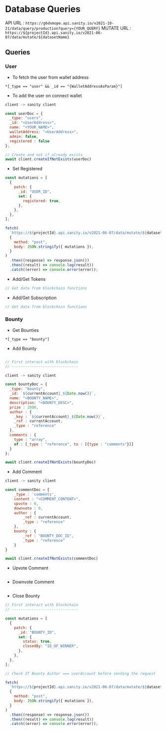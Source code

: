 # Database Queries

API URL : `https://g6dxmope.api.sanity.io/v2021-10-21/data/query/production?query={YOUR_QUERY}`
MUTATE URL : `https://${projectId}.api.sanity.io/v2021-06-07/data/mutate/${datasetName}`

## Queries

### User

- To fetch the user from wallet address

```
*[_type == "user" && _id == "{WalletAddressAsParam}"]
```

- To add the user on connect wallet

```js
client -> sanity client

const userDoc = {
  _type: "users",
  _id: "<UserAddress>",
  name: "<YOUR_NAME>",
  walletAddress: "<UserAddress>",
  admin: false,
  registered : false
};

// Create and not if already exists
await client.createIfNotExists(userDoc)
```

- Set Registered

```js
const mutations = [
  {
    patch: {
      _id: "USER_ID",
      set: {
        registered: true,
      },
    },
  },
];

fetch(
  `https://${projectId}.api.sanity.io/v2021-06-07/data/mutate/${datasetName}`,
  {
    method: "post",
    body: JSON.stringify({ mutations }),
  }
)
  .then((response) => response.json())
  .then((result) => console.log(result))
  .catch((error) => console.error(error));
```

- Add/Get Tokens

```js
// Get data from blockchain functions
```

- Add/Get Subscription

```js
// Get data from blockchain functions
```

### Bounty

- Get Bounties

```
*[_type == "bounty"]
```

- Add Bounty

```js

// First interact with blockchain
// ------------------------------

client -> sanity client

const bountyDoc = {
  _type: "bounty",
  _id: `${currentAccount}_${Date.now()}`,
  name: "<BOUNTY_NAME>",
  description: "<BOUNTY_DESC>",
  prize : 2000,
  author : {
    _key : `${currentAccount}_${Date.now()}`,
    _ref : currentAccount,
    _type : "reference"
  },
  comments : {
    type : "array",
    of : [_type : "reference", to : [{type : "comments"}]]
  }
};

await client.createIfNotExists(bountyDoc)
```

- Add Comment

```js
client -> sanity client

const commentDoc = {
    _type : 'comments',
    content : "<COMMENT_CONTENT>",
    upvote : 0,
    downvote : 0,
    author : {
        _ref : currentAccount,
        _type : "reference"
    },
    bounty : {
        _ref : "BOUNTY_DOC_ID",
        _type : "reference"
    }
}

await client.createIfNotExists(commentDoc)
```

- Upvote Comment

```js

```

- Downvote Comment

```js

```

- Close Bounty

```js
// First interact with blockchain
// ------------------------------

const mutations = [
  {
    patch: {
      _id: "BOUNTY_ID",
      set: {
        status: true,
        closedBy: "ID_OF_WINNER",
      },
    },
  },
];

// Check If Bounty Author === userAccount before sending the request

fetch(
  `https://${projectId}.api.sanity.io/v2021-06-07/data/mutate/${datasetName}`,
  {
    method: "post",
    body: JSON.stringify({ mutations }),
  }
)
  .then((response) => response.json())
  .then((result) => console.log(result))
  .catch((error) => console.error(error));
```
